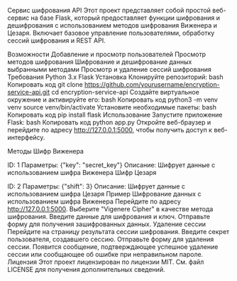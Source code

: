 Сервис шифрования API
Этот проект представляет собой простой веб-сервис на базе Flask, который предоставляет функции шифрования и дешифрования с использованием методов шифрования Виженера и Цезаря. Включает базовое управление пользователями, обработку сессий шифрования и REST API.

Возможности
Добавление и просмотр пользователей
Просмотр методов шифрования
Шифрование и дешифрование данных выбранными методами
Просмотр и удаление сессий шифрования
Требования
Python 3.x
Flask
Установка
Клонируйте репозиторий:
bash
Копировать код
git clone https://github.com/yourusername/encryption-service-api.git
cd encryption-service-api
Создайте виртуальное окружение и активируйте его:
bash
Копировать код
python3 -m venv venv
source venv/bin/activate
Установите необходимые пакеты:
bash
Копировать код
pip install flask
Использование
Запустите приложение Flask:
bash
Копировать код
python app.py
Откройте веб-браузер и перейдите по адресу http://127.0.0.1:5000, чтобы получить доступ к веб-интерфейсу.

Методы
Шифр Виженера

ID: 1
Параметры: {"key": "secret_key"}
Описание: Шифрует данные с использованием шифра Виженера
Шифр Цезаря

ID: 2
Параметры: {"shift": 3}
Описание: Шифрует данные с использованием шифра Цезаря
Пример
Шифрование данных с использованием шифра Виженера
Перейдите по адресу http://127.0.0.1:5000.
Выберите "Vigenere Cipher" в качестве метода шифрования.
Введите данные для шифрования и ключ.
Отправьте форму для получения зашифрованных данных.
Удаление сессии
Перейдите на страницу результата сессии шифрования.
Введите секрет пользователя, создавшего сессию.
Отправьте форму для удаления сессии. Появится сообщение, подтверждающее успешное удаление сессии или сообщающее об ошибке при неправильном пароле.
Лицензия
Этот проект лицензирован по лицензии MIT. См. файл LICENSE для получения дополнительных сведений.
